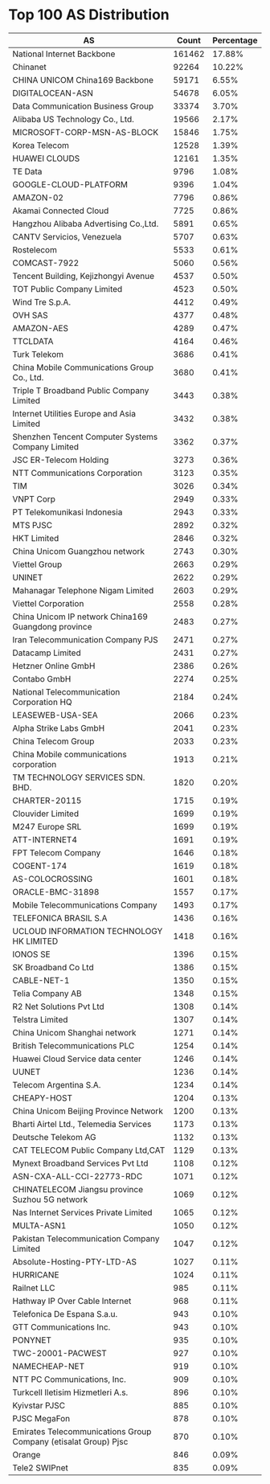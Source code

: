 # Top 100 AS Distribution
| AS | Count | Percentage |
|----|----|----|
| National Internet Backbone | 161462 | 17.88% |
| Chinanet | 92264 | 10.22% |
| CHINA UNICOM China169 Backbone | 59171 | 6.55% |
| DIGITALOCEAN-ASN | 54678 | 6.05% |
| Data Communication Business Group | 33374 | 3.70% |
| Alibaba US Technology Co., Ltd. | 19566 | 2.17% |
| MICROSOFT-CORP-MSN-AS-BLOCK | 15846 | 1.75% |
| Korea Telecom | 12528 | 1.39% |
| HUAWEI CLOUDS | 12161 | 1.35% |
| TE Data | 9796 | 1.08% |
| GOOGLE-CLOUD-PLATFORM | 9396 | 1.04% |
| AMAZON-02 | 7796 | 0.86% |
| Akamai Connected Cloud | 7725 | 0.86% |
| Hangzhou Alibaba Advertising Co.,Ltd. | 5891 | 0.65% |
| CANTV Servicios, Venezuela | 5707 | 0.63% |
| Rostelecom | 5533 | 0.61% |
| COMCAST-7922 | 5060 | 0.56% |
| Tencent Building, Kejizhongyi Avenue | 4537 | 0.50% |
| TOT Public Company Limited | 4523 | 0.50% |
| Wind Tre S.p.A. | 4412 | 0.49% |
| OVH SAS | 4377 | 0.48% |
| AMAZON-AES | 4289 | 0.47% |
| TTCLDATA | 4164 | 0.46% |
| Turk Telekom | 3686 | 0.41% |
| China Mobile Communications Group Co., Ltd. | 3680 | 0.41% |
| Triple T Broadband Public Company Limited | 3443 | 0.38% |
| Internet Utilities Europe and Asia Limited | 3432 | 0.38% |
| Shenzhen Tencent Computer Systems Company Limited | 3362 | 0.37% |
| JSC ER-Telecom Holding | 3273 | 0.36% |
| NTT Communications Corporation | 3123 | 0.35% |
| TIM | 3026 | 0.34% |
| VNPT Corp | 2949 | 0.33% |
| PT Telekomunikasi Indonesia | 2943 | 0.33% |
| MTS PJSC | 2892 | 0.32% |
| HKT Limited | 2846 | 0.32% |
| China Unicom Guangzhou network | 2743 | 0.30% |
| Viettel Group | 2663 | 0.29% |
| UNINET | 2622 | 0.29% |
| Mahanagar Telephone Nigam Limited | 2603 | 0.29% |
| Viettel Corporation | 2558 | 0.28% |
| China Unicom IP network China169 Guangdong province | 2483 | 0.27% |
| Iran Telecommunication Company PJS | 2471 | 0.27% |
| Datacamp Limited | 2431 | 0.27% |
| Hetzner Online GmbH | 2386 | 0.26% |
| Contabo GmbH | 2274 | 0.25% |
| National Telecommunication Corporation HQ | 2184 | 0.24% |
| LEASEWEB-USA-SEA | 2066 | 0.23% |
| Alpha Strike Labs GmbH | 2041 | 0.23% |
| China Telecom Group | 2033 | 0.23% |
| China Mobile communications corporation | 1913 | 0.21% |
| TM TECHNOLOGY SERVICES SDN. BHD. | 1820 | 0.20% |
| CHARTER-20115 | 1715 | 0.19% |
| Clouvider Limited | 1699 | 0.19% |
| M247 Europe SRL | 1699 | 0.19% |
| ATT-INTERNET4 | 1691 | 0.19% |
| FPT Telecom Company | 1646 | 0.18% |
| COGENT-174 | 1619 | 0.18% |
| AS-COLOCROSSING | 1601 | 0.18% |
| ORACLE-BMC-31898 | 1557 | 0.17% |
| Mobile Telecommunications Company | 1493 | 0.17% |
| TELEFONICA BRASIL S.A | 1436 | 0.16% |
| UCLOUD INFORMATION TECHNOLOGY HK LIMITED | 1418 | 0.16% |
| IONOS SE | 1396 | 0.15% |
| SK Broadband Co Ltd | 1386 | 0.15% |
| CABLE-NET-1 | 1350 | 0.15% |
| Telia Company AB | 1348 | 0.15% |
| R2 Net Solutions Pvt Ltd | 1308 | 0.14% |
| Telstra Limited | 1307 | 0.14% |
| China Unicom Shanghai network | 1271 | 0.14% |
| British Telecommunications PLC | 1254 | 0.14% |
| Huawei Cloud Service data center | 1246 | 0.14% |
| UUNET | 1236 | 0.14% |
| Telecom Argentina S.A. | 1234 | 0.14% |
| CHEAPY-HOST | 1204 | 0.13% |
| China Unicom Beijing Province Network | 1200 | 0.13% |
| Bharti Airtel Ltd., Telemedia Services | 1173 | 0.13% |
| Deutsche Telekom AG | 1132 | 0.13% |
| CAT TELECOM Public Company Ltd,CAT | 1129 | 0.13% |
| Mynext Broadband Services Pvt Ltd | 1108 | 0.12% |
| ASN-CXA-ALL-CCI-22773-RDC | 1071 | 0.12% |
| CHINATELECOM Jiangsu province Suzhou 5G network | 1069 | 0.12% |
| Nas Internet Services Private Limited | 1065 | 0.12% |
| MULTA-ASN1 | 1050 | 0.12% |
| Pakistan Telecommunication Company Limited | 1047 | 0.12% |
| Absolute-Hosting-PTY-LTD-AS | 1027 | 0.11% |
| HURRICANE | 1024 | 0.11% |
| Railnet LLC | 985 | 0.11% |
| Hathway IP Over Cable Internet | 968 | 0.11% |
| Telefonica De Espana S.a.u. | 943 | 0.10% |
| GTT Communications Inc. | 943 | 0.10% |
| PONYNET | 935 | 0.10% |
| TWC-20001-PACWEST | 927 | 0.10% |
| NAMECHEAP-NET | 919 | 0.10% |
| NTT PC Communications, Inc. | 909 | 0.10% |
| Turkcell Iletisim Hizmetleri A.s. | 896 | 0.10% |
| Kyivstar PJSC | 885 | 0.10% |
| PJSC MegaFon | 878 | 0.10% |
| Emirates Telecommunications Group Company (etisalat Group) Pjsc | 870 | 0.10% |
| Orange | 846 | 0.09% |
| Tele2 SWIPnet | 835 | 0.09% |
